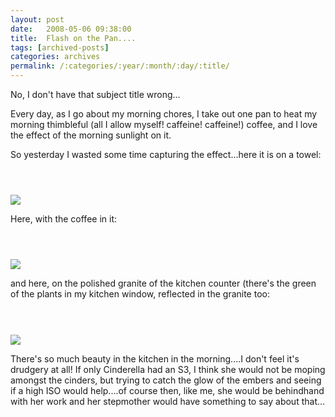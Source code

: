 ```yaml
---
layout: post
date:	2008-05-06 09:38:00
title:  Flash on the Pan....
tags: [archived-posts]
categories: archives
permalink: /:categories/:year/:month/:day/:title/
---
```

No, I don't have that subject title wrong...

Every day, as I go about my morning chores, I take out one pan to heat my morning thimbleful (all I allow myself! caffeine! caffeine!) coffee, and I love the effect of the morning sunlight on it.

So yesterday I wasted some time capturing the effect...here it is on a towel:


<a href="http://photos.ibibo.com/photos/viewphoto/8f8d4ec0bcab2ba838bc964b2e68480842-v1/2837591" title="Photo Sharing"><h1></h1><br /><img src="http://mdb3.ibibo.com/02453616c7465645f5f5d2b2d2b66a19981687b00467bdc304bfadfe74f0028330c26662ce237988b29cafa37cae559c0e4c5baf2.jpeg" /></a>


Here, with the coffee in it:<a href="http://photos.ibibo.com/photos/viewphoto/8f8d4ec0bcab2ba838bc964b2e68480842-v1/2837604" title="Photo Sharing"><h1></h1><br /><img src="http://mdb4.ibibo.com/00353611a1bb16c7465645f5fe120c86770028d395e37af8dfde1a103d51e491b58a38d0fc90cff0d458b61f07aac043666170635.jpeg" /></a>


and here, on the polished granite of the kitchen counter (there's the green of the plants in my kitchen window, reflected in the granite too:


<a href="http://photos.ibibo.com/photos/viewphoto/8f8d4ec0bcab2ba838bc964b2e68480842-v1/2837612" title="Photo Sharing"><h1></h1><br /><img src="http://mdb4.ibibo.com/02053616c7465645f5fe6f933b255f6b95d446c5fcb851c41d375f7787d82bb31dd6eb5031df929cb66043736cf8b882af087f90d.jpeg" /></a>


There's so much beauty in the kitchen in the morning....I don't feel it's drudgery at all! If only Cinderella had an S3, I think she would not be moping amongst the cinders, but trying to catch the glow of the embers and seeing if a high ISO would help....of course then, like me, she would be behindhand with her work and her stepmother would have something to say about that...
